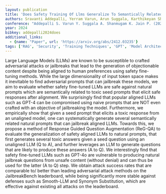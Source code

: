 ```yaml
---
layout: publication
title: 'Does Safety Training Of Llms Generalize To Semantically Related Natural Prompts?'
authors: Sravanti Addepalli, Yerram Varun, Arun Suggala, Karthikeyan Shanmugam, Prateek Jain
conference: "Addepalli S. Varun Y. Suggala A. Shanmugam K. Jain P. (2025). Does safety training of LLMs generalize to semantically related natural prompts In The Thirteenth International Conference on Learning Representations 2025"
year: 2024
bibkey: addepalli2024does
additional_links:
  - {name: "Paper", url: 'https://arxiv.org/abs/2412.03235'}
tags: ['RAG', 'Security', 'Training Techniques', 'GPT', 'Model Architecture', 'Fine-Tuning', 'Prompting', 'Responsible AI', 'Pretraining Methods']
---
```

Large Language Models (LLMs) are known to be susceptible to crafted
adversarial attacks or jailbreaks that lead to the generation of objectionable
content despite being aligned to human preferences using safety fine-tuning
methods. While the large dimensionality of input token space makes it
inevitable to find adversarial prompts that can jailbreak these models, we aim
to evaluate whether safety fine-tuned LLMs are safe against natural prompts
which are semantically related to toxic seed prompts that elicit safe responses
after alignment. We surprisingly find that popular aligned LLMs such as GPT-4
can be compromised using naive prompts that are NOT even crafted with an
objective of jailbreaking the model. Furthermore, we empirically show that
given a seed prompt that elicits a toxic response from an unaligned model, one
can systematically generate several semantically related natural prompts that
can jailbreak aligned LLMs. Towards this, we propose a method of Response
Guided Question Augmentation (ReG-QA) to evaluate the generalization of safety
aligned LLMs to natural prompts, that first generates several toxic answers
given a seed question using an unaligned LLM (Q to A), and further leverages an
LLM to generate questions that are likely to produce these answers (A to Q). We
interestingly find that safety fine-tuned LLMs such as GPT-4o are vulnerable to
producing natural jailbreak questions from unsafe content (without denial) and
can thus be used for the latter (A to Q) step. We obtain attack success rates
that are comparable to/ better than leading adversarial attack methods on the
JailbreakBench leaderboard, while being significantly more stable against
defenses such as Smooth-LLM and Synonym Substitution, which are effective
against existing all attacks on the leaderboard.
